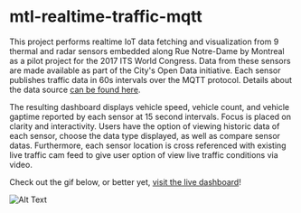 # mtl-realtime-traffic-mqtt


This project performs realtime IoT data fetching and visualization from 9 thermal and radar sensors embedded along 
Rue Notre-Dame by Montreal as a pilot project for the 2017 ITS World Congress. Data from these sensors are made
available as part of the City's Open Data initiative. Each sensor publishes traffic data in 60s intervals over the 
MQTT protocol. Details about the data source [can be found here](https://donnees.montreal.ca/ville-de-montreal/circulation-mobilite-temps-reel).

The resulting dashboard displays vehicle speed, vehicle count, and vehicle gaptime reported by each sensor at 15 second
intervals. Focus is placed on clarity and interactivity. Users have the option of viewing historic data of each sensor,
choose the data type displayed, as well as compare sensor datas. Furthermore, each sensor location is cross referenced with 
existing live traffic cam feed to give user option of view live traffic conditions via video.

Check out the gif below, or better yet, [visit the live dashboard](http://54.237.57.126:8080/)!

![Alt Text](./data/gifs/update.gif)

